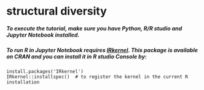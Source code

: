 # structural diversity

##### To execute the tutorial, make sure you have Python, R/R studio and Jupyter Notebook installed.

##### To run R in Jupyter Notebook requires [IRkernel](https://github.com/IRkernel/IRkernel). This package is available on CRAN and you can install it in R studio Console by:


```
install.packages('IRkernel')
IRkernel::installspec()  # to register the kernel in the current R installation
```


